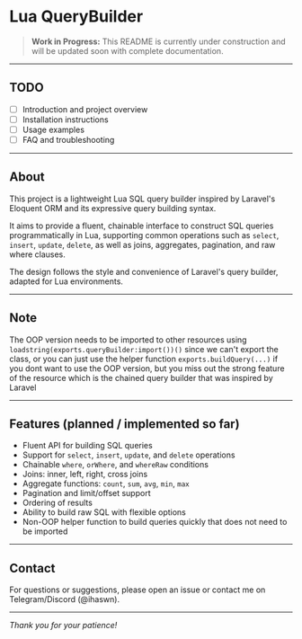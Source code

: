 # Lua QueryBuilder

> **Work in Progress:** This README is currently under construction and will be updated soon with complete documentation.

---

## TODO

- [ ] Introduction and project overview  
- [ ] Installation instructions  
- [ ] Usage examples  
- [ ] FAQ and troubleshooting  

---

## About

This project is a lightweight Lua SQL query builder inspired by Laravel's Eloquent ORM and its expressive query building syntax.

It aims to provide a fluent, chainable interface to construct SQL queries programmatically in Lua, supporting common operations such as `select`, `insert`, `update`, `delete`, as well as joins, aggregates, pagination, and raw where clauses.

The design follows the style and convenience of Laravel's query builder, adapted for Lua environments.

---

## Note
The OOP version needs to be imported to other resources using `loadstring(exports.queryBuilder:import())()` since we can't export the class, or you can just use the helper function `exports.buildQuery(...)` if you dont want to use the OOP version, but you miss out the strong feature of the resource which is the chained query builder that was inspired by Laravel

---

## Features (planned / implemented so far)

- Fluent API for building SQL queries  
- Support for `select`, `insert`, `update`, and `delete` operations  
- Chainable `where`, `orWhere`, and `whereRaw` conditions  
- Joins: inner, left, right, cross joins  
- Aggregate functions: `count`, `sum`, `avg`, `min`, `max`  
- Pagination and limit/offset support  
- Ordering of results  
- Ability to build raw SQL with flexible options  
- Non-OOP helper function to build queries quickly that does not need to be imported

---

## Contact

For questions or suggestions, please open an issue or contact me on Telegram/Discord (@ihaswn).

---

*Thank you for your patience!*